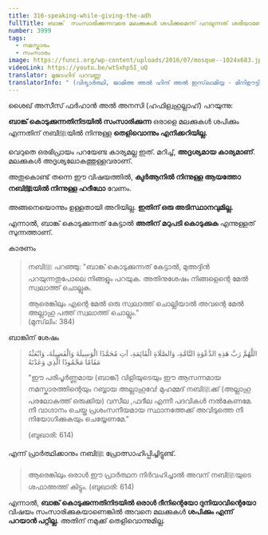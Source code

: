 ```yaml
---
title: 316-speaking-while-giving-the-adh
fullTitle: ബാങ്ക്  സംസാരിക്കുന്നവരെ മലക്കുകൾ ശപിക്കുമെന്ന് പറയുന്നത് ശരിയാണോ?
number: 3999
tags:
  - നമസ്കാരം
  - സംസാരം
image: https://funci.org/wp-content/uploads/2016/07/mosque--1024x683.jpg
videoLink: https://youtu.be/wtSxhp5I_uQ
translator: മുജാഹിദ് പറവണ്ണ
translatorInfo: " (വിദ്യാർത്ഥി, ജാമിഅ അൽ ഹിന്ദ് അൽ ഇസ്‌ലാമിയ്യ - മിനിഊട്ടി)"
---
```

ശൈഖ് അസീസ് ഫർഹാൻ അൽ അനസി (ഹഫിള്വഹുല്ലാഹ്) പറയുന്നു: 

**ബാങ്ക്  കൊടുക്കുന്നതിനിടയിൽ സംസാരിക്കുന്ന** ഒരാളെ മലക്കുകൾ ശപിക്കും എന്നതിന് നബിﷺയിൽ നിന്നുള്ള **തെളിവൊന്നും എനിക്കറിയില്ല.** 

വെറുതെ ഒരഭിപ്രായം പറയേണ്ട കാര്യമല്ല ഇത്. മറിച്ച്, **അദൃശ്യമായ കാര്യമാണ്**. മലക്കുകൾ അദൃശ്യലോകത്തുള്ളവരാണ്.

അതുകൊണ്ട് തന്നെ ഈ വിഷയത്തിൽ, **ക്വുർആനിൽ നിന്നുള്ള ആയത്തോ നബിﷺയിൽ നിന്നുള്ള ഹദീഥോ** വേണം.

അങ്ങനെയൊന്നും ഉള്ളതായി അറിയില്ല. **ഇതിന് ഒരു അടിസ്ഥാനവുമില്ല.** 

എന്നാൽ, ബാങ്ക് കൊടുക്കുന്നത് കേട്ടാൽ **അതിന് മറുപടി കൊടുക്കുക** എന്നുള്ളത് സുന്നത്താണ്. 

കാരണം  

> നബിﷺ പറഞ്ഞു: "ബാങ്ക് കൊടുക്കുന്നത് കേട്ടാൽ, മുഅദ്ദിൻ പറയുന്നതുപോലെ നിങ്ങളും പറയുക. അതിനുശേഷം നിങ്ങളെന്റെ മേൽ സ്വലാത്ത് ചൊല്ലുക.  
>
> ആരെങ്കിലും എന്റെ മേൽ ഒരു സ്വലാത്ത് ചൊല്ലിയാൽ അവന്റെ മേൽ അല്ലാഹു പത്ത് സ്വലാത്ത് ചൊല്ലും."\
> (മുസ്‌ലിം: 384) 

ബാങ്കിന് ശേഷം  

> اللَّهُمَّ رَبَّ هَذِهِ الدَّعْوَةِ التَّامَّةِ، وَالصَّلَاةِ الْقَائِمَةِ، آتِ مُحَمَّدًا الْوَسِيلَةَ وَالْفَضِيلَةَ، وَابْعَثْهُ مَقَامًا مَحْمُودًا الَّذِي وَعَدْتَهُ
>
>  
>  "ഈ പരിപൂർണ്ണമായ (ബാങ്ക്) വിളിയുടെയും ഈ ആസന്നമായ നമസ്കാരത്തിന്റെയും റബ്ബായ അല്ലാഹുവേ! മുഹമ്മദ് നബിﷺക്ക് (അല്ലാഹു പരലോകത്ത് ഒരുക്കിയ) വസീല ,ഫദീല എന്നീ പദവികൾ നൽകേണമേ. നീ വാഗ്ദാനം ചെയ്ത പ്രശംസനീയമായ സ്ഥാനത്തേക്ക് അവിടുത്തെ നീ നിയോഗിക്കുകയും ചെയ്യേണമേ."
>
> (ബുഖാരി: 614)  

എന്ന് പ്രാർത്ഥിക്കാനും നബിﷺ പ്രോത്സാഹിപ്പിച്ചിട്ടുണ്ട്.

> ആരെങ്കിലും ഒരാൾ ഈ പ്രാർത്ഥന നിർവഹിച്ചാൽ അവന് നബിﷺയുടെ ശഫാഅത്ത് കിട്ടും. (ബുഖാരി: 614) 

എന്നാൽ, **ബാങ്ക് കൊടുക്കുന്നതിനിടയിൽ ഒരാൾ ദീനിന്റെയോ ദുനിയാവിന്റെയോ** വിഷയം സംസാരിക്കുകയാണെങ്കിൽ അവനെ മലക്കുകൾ **ശപിക്കും എന്ന് പറയാൻ പറ്റില്ല.** അതിന് നമുക്ക് തെളിവൊന്നുമില്ല.